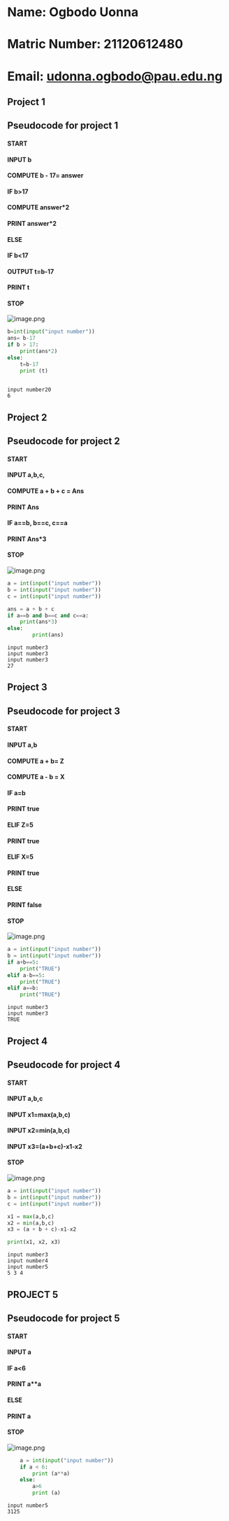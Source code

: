 # Name: Ogbodo Uonna
# Matric Number: 21120612480
# Email: udonna.ogbodo@pau.edu.ng

## Project 1
## Pseudocode for project 1

#### START
#### INPUT b
#### COMPUTE b - 17= answer
#### IF b>17
#### COMPUTE answer*2
#### PRINT answer*2
#### ELSE
#### IF b<17
#### OUTPUT t=b-17
#### PRINT t
#### STOP

![image.png](attachment:image.png)


```python
b=int(input("input number"))
ans= b-17
if b > 17:
    print(ans*2)
else:
    t=b-17
    print (t)
     
```

    input number20
    6
    

## Project 2
## Pseudocode for project 2

#### START
#### INPUT a,b,c,
#### COMPUTE a + b + c = Ans
#### PRINT Ans
#### IF a==b, b==c, c==a
#### PRINT Ans*3
#### STOP


![image.png](attachment:image.png)


```python
a = int(input("input number"))
b = int(input("input number"))
c = int(input("input number"))

ans = a + b + c 
if a==b and b==c and c==a:
    print(ans*3) 
else:
        print(ans)
```

    input number3
    input number3
    input number3
    27
    

## Project 3
## Pseudocode for project 3

#### START
#### INPUT a,b
#### COMPUTE a + b= Z
#### COMPUTE a - b = X
#### IF a=b
#### PRINT true
#### ELIF Z=5
#### PRINT true
#### ELIF X=5 
#### PRINT true
#### ELSE
#### PRINT false
#### STOP

![image.png](attachment:image.png)


```python
a = int(input("input number"))
b = int(input("input number"))
if a+b==5:
    print("TRUE")
elif a-b==5:
    print("TRUE")
elif a==b:
    print("TRUE")
```

    input number3
    input number3
    TRUE
    

## Project 4
## Pseudocode for project 4

#### START
#### INPUT a,b,c
#### INPUT x1=max(a,b,c)
#### INPUT x2=min(a,b,c)
#### INPUT x3=(a+b+c)-x1-x2
#### STOP

![image.png](attachment:image.png)


```python
a = int(input("input number"))
b = int(input("input number"))
c = int(input("input number"))

x1 = max(a,b,c)
x2 = min(a,b,c)
x3 = (a + b + c)-x1-x2

print(x1, x2, x3)
```

    input number3
    input number4
    input number5
    5 3 4
    

## PROJECT 5
## Pseudocode for project 5

#### START
#### INPUT a
#### IF a<6
#### PRINT a**a
#### ELSE
#### PRINT a
#### STOP

![image.png](attachment:image.png)


```python
    a = int(input("input number"))
    if a < 6:
        print (a**a)
    else:
        a>6
        print (a)
```

    input number5
    3125
    


```python

```
